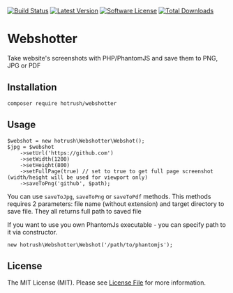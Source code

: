 [![Build Status](https://img.shields.io/travis/hotrush/Webshotter/master.svg?style=flat-square)](https://travis-ci.org/hotrush/Webshotter)
[![Latest Version](https://img.shields.io/packagist/v/hotrush/Webshotter.svg?style=flat-square)](https://github.com/hotrush/webshotter/releases)
[![Software License](https://img.shields.io/badge/license-MIT-brightgreen.svg?style=flat-square)](LICENSE.md)
[![Total Downloads](https://img.shields.io/packagist/dt/hotrush/webshotter.svg?style=flat-square)](https://packagist.org/packages/hotrush/webshotter)

# Webshotter

Take website's screenshots with PHP/PhantomJS and save them to PNG, JPG or PDF

## Installation

```
composer require hotrush/webshotter
```

## Usage

```
$webshot = new hotrush\Webshotter\Webshot();
$jpg = $webshot
    ->setUrl('https://github.com')
    ->setWidth(1200)
    ->setHeight(800)
    ->setFullPage(true) // set to true to get full page screenshot (width/height will be used for viewport only) 
    ->saveToPng('github', $path);
```

You can use ```saveToJpg```, ```saveToPng``` or ```saveToPdf``` methods. This methods requires 2 parameters: file name (without extension) and target directory to save file. They all returns full path to saved file

If you want to use you own PhantomJs executable - you can specify path to it via constructor.

```
new hotrush\Webshotter\Webshot('/path/to/phantomjs');
```

## License

The MIT License (MIT). Please see [License File](LICENSE.md) for more information.
